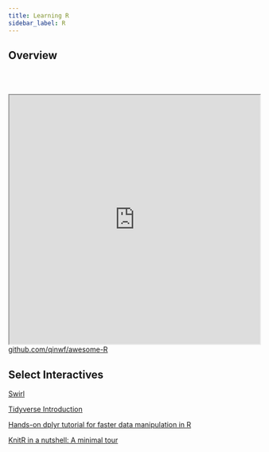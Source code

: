 ```yaml
---
title: Learning R
sidebar_label: R
---
```


## Overview

<br></br>
<iframe src="https://awesomelists.top/#/repos/qinwf/awesome-R" width="100%" height="500" title="CSS Stacking, Absolute 1"></iframe>
<figcaption><a href = "https://github.com/qinwf/awesome-R">github.com/qinwf/awesome-R</a></figcaption>


## Select Interactives

[Swirl](https://swirlstats.com/)

[Tidyverse Introduction](https://r-bootcamp.netlify.com/)

[Hands-on dplyr tutorial for faster data manipulation in R](https://www.youtube.com/watch?v=jWjqLW-u3hc)

[KnitR in a nutshell: A minimal tour](https://kbroman.org/knitr_knutshell/)
